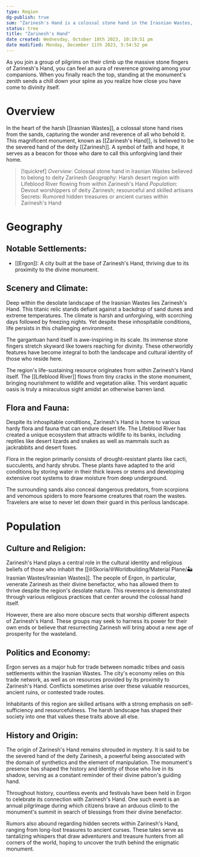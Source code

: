```yaml
---
type: Region
dg-publish: true
sum: "Zarinesh's Hand is a colossal stone hand in the Irasnian Wastes, believed to belong to deity Zarinesh.,City of Ergon is built at the base of Zarinesh's Hand and has an ancient temple dedicated to Zarinesh.,Lifeblood River sustains life in Irasnian Wastes, flowing out from tiny cracks within Zarinesh's Hand.,Religious practices and cults center around venerating or harnessing the power of Zarinesh's Hand.,Events and festivals celebrate connection between Ergon and Zarinesh's Hand, including annual pilgrimage to the top.,Rumors circulate about hidden secrets within Zarinesh's Hand, including long-lost treasures or ancient curses."
status: tree
title: "Zarinesh's Hand"
date created: Wednesday, October 18th 2023, 10:19:51 pm
date modified: Monday, December 11th 2023, 5:54:52 pm
---
```


As you join a group of pilgrims on their climb up the massive stone fingers of Zarinesh's Hand, you can feel an aura of reverence growing among your companions. When you finally reach the top, standing at the monument's zenith sends a chill down your spine as you realize how close you have come to divinity itself.

# Overview

In the heart of the harsh [[Irasnian Wastes]], a colossal stone hand rises from the sands, capturing the wonder and reverence of all who behold it. This magnificent monument, known as [[Zarinesh's Hand]], is believed to be the severed hand of the deity [[Zarinesh]]. A symbol of faith and hope, it serves as a beacon for those who dare to call this unforgiving land their home.

> [!quickref]
> *Overview*: Colossal stone hand in Irasnian Wastes believed to belong to deity Zarinesh
> *Geography*: Harsh desert region with Lifeblood River flowing from within Zarinesh's Hand
> *Population*: Devout worshippers of deity Zarinesh; resourceful and skilled artisans
> Secrets: Rumored hidden treasures or ancient curses within Zarinesh's Hand

# Geography
## Notable Settlements:
- [[Ergon]]: A city built at the base of Zarinesh's Hand, thriving due to its proximity to the divine monument.
## Scenery and Climate:

Deep within the desolate landscape of the Irasnian Wastes lies Zarinesh's Hand. This titanic relic stands defiant against a backdrop of sand dunes and extreme temperatures. The climate is harsh and unforgiving, with scorching days followed by freezing nights. Yet despite these inhospitable conditions, life persists in this challenging environment.

The gargantuan hand itself is awe-inspiring in its scale. Its immense stone fingers stretch skyward like towers reaching for divinity. These otherworldly features have become integral to both the landscape and cultural identity of those who reside here.

The region's life-sustaining resource originates from within Zarinesh's Hand itself. The [[Lifeblood River]] flows from tiny cracks in the stone monument, bringing nourishment to wildlife and vegetation alike. This verdant aquatic oasis is truly a miraculous sight amidst an otherwise barren land.

## Flora and Fauna:

Despite its inhospitable conditions, Zarinesh's Hand is home to various hardy flora and fauna that can endure desert life. The Lifeblood River has created a unique ecosystem that attracts wildlife to its banks, including reptiles like desert lizards and snakes as well as mammals such as jackrabbits and desert foxes.

Flora in the region primarily consists of drought-resistant plants like cacti, succulents, and hardy shrubs. These plants have adapted to the arid conditions by storing water in their thick leaves or stems and developing extensive root systems to draw moisture from deep underground.

The surrounding sands also conceal dangerous predators, from scorpions and venomous spiders to more fearsome creatures that roam the wastes. Travelers are wise to never let down their guard in this perilous landscape.

# Population
## Culture and Religion:

Zarinesh's Hand plays a central role in the cultural identity and religious beliefs of those who inhabit the [[🌐Skoria/🌐Worldbuilding/Material Plane/🏜️Irasnian Wastes/Irasnian Wastes]]. The people of Ergon, in particular, venerate Zarinesh as their divine benefactor, who has allowed them to thrive despite the region's desolate nature. This reverence is demonstrated through various religious practices that center around the colossal hand itself.

However, there are also more obscure sects that worship different aspects of Zarinesh's Hand. These groups may seek to harness its power for their own ends or believe that resurrecting Zarinesh will bring about a new age of prosperity for the wasteland.

## Politics and Economy:

Ergon serves as a major hub for trade between nomadic tribes and oasis settlements within the Irasnian Wastes. The city's economy relies on this trade network, as well as on resources provided by its proximity to Zarinesh's Hand. Conflicts sometimes arise over these valuable resources, ancient ruins, or contested trade routes.

Inhabitants of this region are skilled artisans with a strong emphasis on self-sufficiency and resourcefulness. The harsh landscape has shaped their society into one that values these traits above all else.

## History and Origin:

The origin of Zarinesh's Hand remains shrouded in mystery. It is said to be the severed hand of the deity Zarinesh, a powerful being associated with the domain of synthetics and the element of manipulation. The monument's presence has shaped the history and identity of those who live in its shadow, serving as a constant reminder of their divine patron's guiding hand.

Throughout history, countless events and festivals have been held in Ergon to celebrate its connection with Zarinesh's Hand. One such event is an annual pilgrimage during which citizens brave an arduous climb to the monument's summit in search of blessings from their divine benefactor.

Rumors also abound regarding hidden secrets within Zarinesh's Hand, ranging from long-lost treasures to ancient curses. These tales serve as tantalizing whispers that draw adventurers and treasure hunters from all corners of the world, hoping to uncover the truth behind the enigmatic monument.
